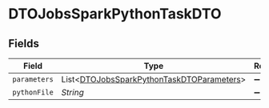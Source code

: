 # DTOJobsSparkPythonTaskDTO


## Fields

| Field                                                                                                   | Type                                                                                                    | Required                                                                                                | Description                                                                                             |
| ------------------------------------------------------------------------------------------------------- | ------------------------------------------------------------------------------------------------------- | ------------------------------------------------------------------------------------------------------- | ------------------------------------------------------------------------------------------------------- |
| `parameters`                                                                                            | List<[DTOJobsSparkPythonTaskDTOParameters](../../models/shared/DTOJobsSparkPythonTaskDTOParameters.md)> | :heavy_minus_sign:                                                                                      | N/A                                                                                                     |
| `pythonFile`                                                                                            | *String*                                                                                                | :heavy_minus_sign:                                                                                      | N/A                                                                                                     |